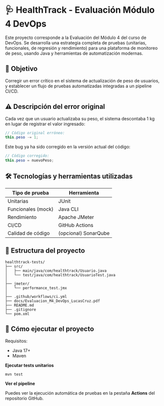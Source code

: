 # 🩺 HealthTrack - Evaluación Módulo 4 DevOps

Este proyecto corresponde a la Evaluación del Módulo 4 del curso de DevOps. Se desarrolla una estrategia completa de pruebas (unitarias, funcionales, de regresión y rendimiento) para una plataforma de monitoreo de peso, usando Java y herramientas de automatización modernas.

## 📌 Objetivo

Corregir un error crítico en el sistema de actualización de peso de usuarios, y establecer un flujo de pruebas automatizadas integradas a un pipeline CI/CD.

## ⚠️ Descripción del error original

Cada vez que un usuario actualizaba su peso, el sistema descontaba 1 kg en lugar de registrar el valor ingresado:

```java
// Código original erróneo:
this.peso -= 1;
```

Este bug ya ha sido corregido en la versión actual del código:

```java
// Código corregido:
this.peso = nuevoPeso;
```

## 🛠️ Tecnologías y herramientas utilizadas

| Tipo de prueba     | Herramienta          |
| ------------------ | -------------------- |
| Unitarias          | JUnit                |
| Funcionales (mock) | Java CLI             |
| Rendimiento        | Apache JMeter        |
| CI/CD              | GitHub Actions       |
| Calidad de código  | (opcional) SonarQube |


## 📁 Estructura del proyecto

```text
healthtrack-tests/
├── src/
│   ├── main/java/com/healthtrack/Usuario.java
│   └── test/java/com/healthtrack/UsuarioTest.java
│
├── jmeter/
│   └── performance_test.jmx
│
├── .github/workflows/ci.yml
├── docs/Evaluacion_M4_DevOps_LucasCruz.pdf
├── README.md
├── .gitignore
└── pom.xml
```


## 🚀 Cómo ejecutar el proyecto

Requisitos:

 - Java 17+
 - Maven


**Ejecutar tests unitarios**

```bash
mvn test
```

**Ver el pipeline**

Puedes ver la ejecución automática de pruebas en la pestaña **Actions** del repositorio GitHub.
